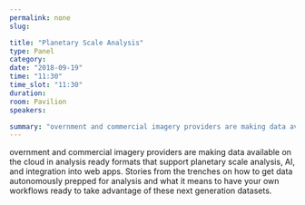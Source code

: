 ```yaml
---
permalink: none
slug:

title: "Planetary Scale Analysis"
type: Panel
category:
date: "2018-09-19"
time: "11:30"
time_slot: "11:30"
duration:
room: Pavilion
speakers:

summary: "overnment and commercial imagery providers are making data available on the cloud in analysis ready formats that support planetary scale analysis, AI, and integration into web apps. Stories from the trenches on how to get data autonomously prepped for analysis and what it means to have your own workflows ready to take advantage of these next generation datasets."
---
```

overnment and commercial imagery providers are making data available on the cloud in analysis ready formats that support planetary scale analysis, AI, and integration into web apps. Stories from the trenches on how to get data autonomously prepped for analysis and what it means to have your own workflows ready to take advantage of these next generation datasets.
